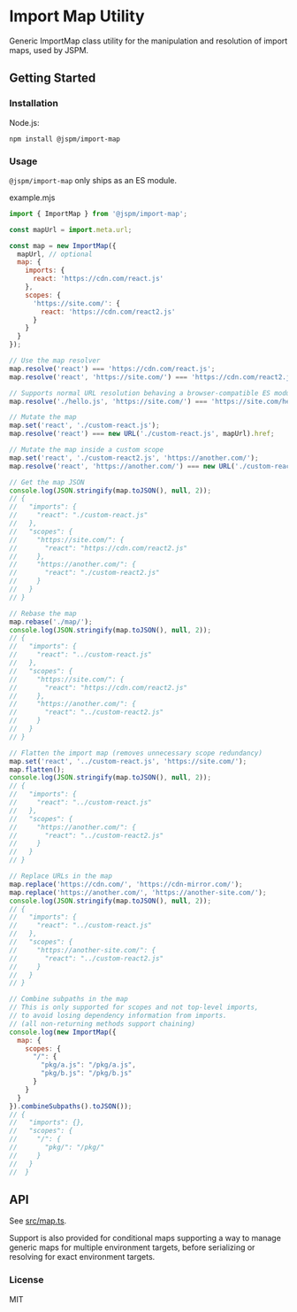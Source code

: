 # Import Map Utility

Generic ImportMap class utility for the manipulation and resolution of import maps, used by JSPM.

## Getting Started

### Installation

Node.js:
```
npm install @jspm/import-map
```

### Usage

`@jspm/import-map` only ships as an ES module.

example.mjs
```js
import { ImportMap } from '@jspm/import-map';

const mapUrl = import.meta.url;

const map = new ImportMap({
  mapUrl, // optional
  map: {
    imports: {
      react: 'https://cdn.com/react.js'
    },
    scopes: {
      'https://site.com/': {
        react: 'https://cdn.com/react2.js'
      }
    }
  }
});

// Use the map resolver
map.resolve('react') === 'https://cdn.com/react.js';
map.resolve('react', 'https://site.com/') === 'https://cdn.com/react2.js';

// Supports normal URL resolution behaving a browser-compatible ES module resolver
map.resolve('./hello.js', 'https://site.com/') === 'https://site.com/hello.js';

// Mutate the map
map.set('react', './custom-react.js');
map.resolve('react') === new URL('./custom-react.js', mapUrl).href;

// Mutate the map inside a custom scope
map.set('react', './custom-react2.js', 'https://another.com/');
map.resolve('react', 'https://another.com/') === new URL('./custom-react2.js', mapUrl).href;

// Get the map JSON
console.log(JSON.stringify(map.toJSON(), null, 2));
// {
//   "imports": {
//     "react": "./custom-react.js"
//   },
//   "scopes": {
//     "https://site.com/": {
//       "react": "https://cdn.com/react2.js"
//     },
//     "https://another.com/": {
//       "react": "./custom-react2.js"
//     }
//   }
// }

// Rebase the map
map.rebase('./map/');
console.log(JSON.stringify(map.toJSON(), null, 2));
// {
//   "imports": {
//     "react": "../custom-react.js"
//   },
//   "scopes": {
//     "https://site.com/": {
//       "react": "https://cdn.com/react2.js"
//     },
//     "https://another.com/": {
//       "react": "../custom-react2.js"
//     }
//   }
// }

// Flatten the import map (removes unnecessary scope redundancy)
map.set('react', '../custom-react.js', 'https://site.com/');
map.flatten();
console.log(JSON.stringify(map.toJSON(), null, 2));
// {
//   "imports": {
//     "react": "../custom-react.js"
//   },
//   "scopes": {
//     "https://another.com/": {
//       "react": "../custom-react2.js"
//     }
//   }
// }

// Replace URLs in the map
map.replace('https://cdn.com/', 'https://cdn-mirror.com/');
map.replace('https://another.com/', 'https://another-site.com/');
console.log(JSON.stringify(map.toJSON(), null, 2));
// {
//   "imports": {
//     "react": "../custom-react.js"
//   },
//   "scopes": {
//     "https://another-site.com/": {
//       "react": "../custom-react2.js"
//     }
//   }
// }

// Combine subpaths in the map
// This is only supported for scopes and not top-level imports,
// to avoid losing dependency information from imports.
// (all non-returning methods support chaining)
console.log(new ImportMap({
  map: {
    scopes: {
      "/": {
        "pkg/a.js": "/pkg/a.js",
        "pkg/b.js": "/pkg/b.js"
      }
    }
  }
}).combineSubpaths().toJSON());
// {
//   "imports": {},
//   "scopes": {
//     "/": {
//       "pkg/": "/pkg/"
//     }
//   }
//  }
```

## API

See [src/map.ts](https://github.com/jspm/import-map/blob/main/src/map.ts).

Support is also provided for conditional maps supporting a way to manage generic maps for multiple environment targets, before serializing or resolving for exact environment targets.

### License

MIT
